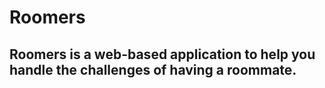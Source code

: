 # Roomers

## Roomers is a web-based application to help you handle the challenges of having a roommate.
